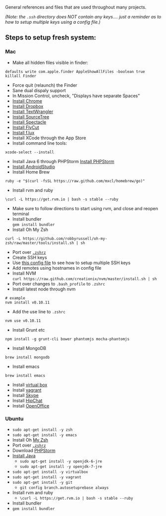 General references and files that are used throughout many projects.

_(Note: the `.ssh` directory does NOT contain any keys.... just a reminder as to how to setup multiple keys using a config
file.)_

## Steps to setup fresh system:

### Mac

* Make all hidden files visible in finder:  

 ```
 defaults write com.apple.finder AppleShowAllFiles -boolean true
 killall Finder
 ```
 
 * Force quit (relaunch) the Finder
* Sane dual dispaly support
 * In Mission Control, uncheck, "Displays have separate Spaces"
* [Install Chrome](https://www.google.com/intl/en/chrome/browser/)
* [Install Dropbox](https://www.dropbox.com/downloading?os=mac)
* [Install TextWrangler](http://www.barebones.com/products/textwrangler/)
* [Install SourceTree](http://www.sourcetreeapp.com/download/)
* [Install Spectacle](http://spectacleapp.com/)
* [Install FlyCut](https://itunes.apple.com/us/app/flycut-clipboard-manager/id442160987?mt=12)
* [Install f.lux](http://justgetflux.com/)
* Install XCode through the App Store
 * Install command line tools: 
  
  ```shell
  xcode-select --install
  ```

* Install Java 6 through PHPStorm  [Install PHPStorm](http://www.jetbrains.com/phpstorm/)
* [Install AndroidStudio](http://developer.android.com/sdk/installing/studio.html)
* Install Home Brew  
```
ruby -e "$(curl -fsSL https://raw.github.com/mxcl/homebrew/go)"
```
* Install rvm and ruby  
```
\curl -L https://get.rvm.io | bash -s stable --ruby
```
 * Make sure to follow directions to start using rvm, and close and reopen terminal
* Install bundler  
```gem install bundler```
* Install Oh My Zsh  
```
curl -L https://github.com/robbyrussell/oh-my-zsh/raw/master/tools/install.sh | sh
```
* Port over [`.zshrz`](https://github.com/pajtai/Reference/blob/master/.zshrc)
* Create SSH keys
 * Use [this config file](https://github.com/pajtai/Reference/blob/master/.ssh/config) to see how to setup multiple SSH
keys
 * Add remotes using hostnames in config file
* Install NVM  
```curl https://raw.github.com/creationix/nvm/master/install.sh | sh```
 * Port over changes to `.bash_profile` to `.zshrc`
 * Install latest node through nvm
```
# example
nvm install v0.10.11 
```
 * Add the use line to `.zshrc`
```
nvm use v0.10.11
```
* Install Grunt etc 
```
npm install -g grunt-cli bower phantomjs mocha-phantomjs
```
* Install MongoDB  
```
brew install mongodb
```
* Install emacs  
```
brew install emacs
```
* Install [virtual box](https://www.virtualbox.org/wiki/Downloads)
* Install [vagrant](http://www.vagrantup.com/)
* Install [Skype](http://www.skype.com/en/)
* Install [HipChat](https://www.hipchat.com/downloads#mac)
* Install [OpenOffice](https://github.com/pajtai/Reference)

### Ubuntu
* `sudo apt-get install -y zsh`
* `sudo apt-get install -y emacs`
* Install Oh [My Zsh](https://github.com/robbyrussell/oh-my-zsh)
* Port over [`.zshrz`](https://github.com/pajtai/Reference/blob/master/.zshrc)
* Download [PHPStorm](http://www.jetbrains.com/phpstorm/)
* [Install Java](https://help.ubuntu.com/community/Java)
  * `sudo apt-get install -y openjdk-6-jre`  
  * `sudo apt-get install -y openjdk-7-jre`
* `sudo apt-get install -y virtualbox`
* `sudo apt-get install -y vagrant`
* `sudo apt-get install -y git`
  * `git config branch.autosetuprebase always`  
* Install rvm and ruby
  * `\curl -L https://get.rvm.io | bash -s stable --ruby`
 * Install bundler
  * `gem install bundler`
